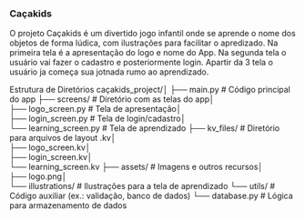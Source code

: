 ### Caçakids
O projeto Caçakids é um divertido jogo infantil onde se aprende o nome dos objetos de forma lúdica, com ilustrações para facilitar o apredizado.
Na primeira tela é a apresentação do logo e nome do App. Na segunda tela o usuário vai fazer o cadastro e posteriormente login. Apartir da 3 tela o usuário ja começa sua jotnada rumo ao aprendizado.

Estrutura de Diretórios
caçakids_project/│
├── main.py             # Código principal do app
├── screens/            # Diretório com as telas do app│   
├── logo_screen.py      # Tela de apresentação│   
├── login_screen.py     # Tela de login/cadastro│   
└── learning_screen.py  # Tela de aprendizado
├── kv_files/           # Diretório para arquivos de layout .kv│   
├── logo_screen.kv│   
├── login_screen.kv│   
└── learning_screen.kv
├── assets/             # Imagens e outros recursos│   
├── logo.png│   
└── illustrations/      # Ilustrações para a tela de aprendizado
└── utils/              # Código auxiliar (ex.: validação, banco de dados)
    └── database.py     # Lógica para armazenamento de dados

